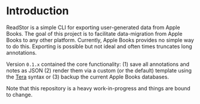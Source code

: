 # Introduction

ReadStor is a simple CLI for exporting user-generated data from Apple Books. The
goal of this project is to facilitate data-migration from Apple Books to any
other platform. Currently, Apple Books provides no simple way to do this.
Exporting is possible but not ideal and often times truncates long annotations.

Version `0.1.x` contained the core functionality: (1) save all annotations and
notes as JSON (2) render them via a custom (or the default) template using the
[Tera][tera] syntax or (3) backup the current Apple Books databases.

Note that this repository is a heavy work-in-progress and things are bound to
change.

[tera]: https://tera.netlify.app/
